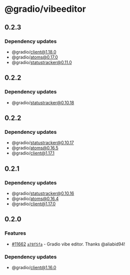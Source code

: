 # @gradio/vibeeditor

## 0.2.3

### Dependency updates

- @gradio/client@1.18.0
- @gradio/atoms@0.17.0
- @gradio/statustracker@0.11.0

## 0.2.2

### Dependency updates

- @gradio/statustracker@0.10.18

## 0.2.2

### Dependency updates

- @gradio/statustracker@0.10.17
- @gradio/atoms@0.16.5
- @gradio/client@1.17.1

## 0.2.1

### Dependency updates

- @gradio/statustracker@0.10.16
- @gradio/atoms@0.16.4
- @gradio/client@1.17.0

## 0.2.0

### Features

- [#11662](https://github.com/gradio-app/gradio/pull/11662) [`a78f5fa`](https://github.com/gradio-app/gradio/commit/a78f5fa466a4b11ffaaafc5099a64df49afb6e41) - Gradio vibe editor.  Thanks @aliabid94!

### Dependency updates

- @gradio/client@1.16.0
